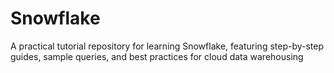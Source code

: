 # Snowflake
A practical tutorial repository for learning Snowflake, featuring step-by-step guides, sample queries, and best practices for cloud data warehousing
